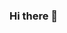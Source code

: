 ### Hi there 👋

<!--
**drewhawkins/drewhawkins** is a ✨ _special_ ✨ repository because its `README.md` (this file) appears on your GitHub profile.

Here are some ideas to get you started:

- 🔭 I’m currently working on trying to build out the digital capabilities as a multi-national law firm. I have been a marketing communications guy most of my life but am trying to learn more on the technology and data side of the business. I figured Github would be a great place to start. 

- 🌱 I’m currently learning more about analytics, dashboarding and how to build out custom experiences on the Ceros platform. 

- 💬 Ask me about anything regarding digital marketing, Salesforce, marketing automation, social media, or talk about your favorite TV shows and books with me. 

- 📫 How to reach me: 

I'll respond to most everyone via email at <a href="mailto:drew@thebrainwads.com">drew@thebrainwads.com.</a>

I'm also open via Twitter here: <a href="https://twitter.com/drewhawkins">@drewhawkins</a>

- ⚡ Fun fact: I have had a few crazy things happen in my life. I've been bitten by a poisonous snake. Caught in the crossfire of a gang shootout when I worked on the south side of Chicago early in my career. An airplane crashed behind my house. It all sounds unlucky but I consider myself one of the luckiest people on the planet for having come out of all those situations relatively unscathed. If anything, I can handle crisis situations a lot better for it. 

-->
